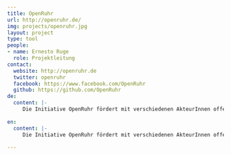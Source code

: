 ```yaml
---
title: OpenRuhr
url: http://openruhr.de/
img: projects/openruhr.jpg
layout: project
type: tool
people:
- name: Ernesto Ruge
  role: Projektleitung
contact:
  website: http://openruhr.de
  twitter: openruhr
  facebook: https://www.facebook.com/OpenRuhr
  github: https://github.com/OpenRuhr
de:
  content: |-
     Die Initiative OpenRuhr fördert mit verschiedenen AkteurInnen offene Daten im Ruhrgebiet. Als erstes größeres Projekt hat OpenRuhr in Zusammenarbeit mit der Open Knowledge Foundation Deutschland das alternative Ratsinformationssystem OpenRuhr:RIS auf Basis von offeneskoeln.de entwickelt. Mit dieser neuen intuitiven Web-Oberfläche der bestehenden kommunalen Ratsinformationssysteme wird der Zugang zu kommunaler Politik erleichtert. Zudem demonstriert OpenRuhr:RIS anschaulich die Möglichkeiten von offenen Daten und motiviert so zu Folgeprojekten seitens der Kommunen. Bisher wurde das System für die Städte Moers, Bochum und Duisburg umgesetzt.
     
en:
  content: |-
     Die Initiative OpenRuhr fördert mit verschiedenen AkteurInnen offene Daten im Ruhrgebiet. Als erstes größeres Projekt hat OpenRuhr in Zusammenarbeit mit der Open Knowledge Foundation Deutschland das alternative Ratsinformationssystem OpenRuhr:RIS auf Basis von offeneskoeln.de entwickelt. Mit dieser neuen intuitiven Web-Oberfläche der bestehenden kommunalen Ratsinformationssysteme wird der Zugang zu kommunaler Politik erleichtert. Zudem demonstriert OpenRuhr:RIS anschaulich die Möglichkeiten von offenen Daten und motiviert so zu Folgeprojekten seitens der Kommunen. Bisher wurde das System für die Städte Moers, Bochum und Duisburg umgesetzt.
          
---
```


